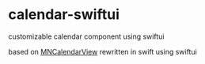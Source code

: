# calendar-swiftui
customizable calendar component using swiftui

based on [MNCalendarView](https://github.com/min/MNCalendarView) rewritten in swift using swiftui

